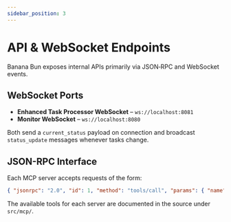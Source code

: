 ```yaml
---
sidebar_position: 3
---
```


# API & WebSocket Endpoints

Banana Bun exposes internal APIs primarily via JSON‑RPC and WebSocket events.

## WebSocket Ports

- **Enhanced Task Processor WebSocket** – `ws://localhost:8081`
- **Monitor WebSocket** – `ws://localhost:8080`

Both send a `current_status` payload on connection and broadcast `status_update` messages whenever tasks change.

## JSON-RPC Interface

Each MCP server accepts requests of the form:

```json
{ "jsonrpc": "2.0", "id": 1, "method": "tools/call", "params": { "name": "<tool_name>", "arguments": { ... } } }
```

The available tools for each server are documented in the source under `src/mcp/`.
